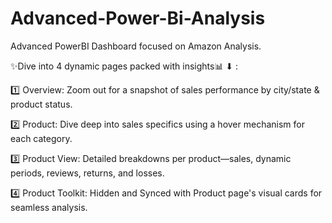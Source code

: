 # Advanced-Power-Bi-Analysis
 Advanced PowerBI Dashboard focused on Amazon Analysis. 

 ✨Dive into 4 dynamic pages packed with insights📊 ⬇ :

1️⃣ Overview: Zoom out for a snapshot of sales performance by city/state & product status.

2️⃣ Product: Dive deep into sales specifics using a hover mechanism for each category.

3️⃣ Product View: Detailed breakdowns per product—sales, dynamic periods, reviews, returns, and losses.

4️⃣ Product Toolkit: Hidden and Synced with Product page's visual cards for seamless analysis.
